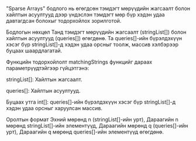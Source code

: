 "Sparse Arrays" бодлого нь өгөгдсөн тэмдэгт мөрүүдийн жагсаалт болон хайлтын асуултууд дээр үндэслэн тэмдэгт мөр бүр хэдэн удаа давтагдсан болохыг тодорхойлох зорилготой.

Бодлогын нөхцөл
Танд тэмдэгт мөрүүдийн жагсаалт (stringList[]) болон хайлтын асуултууд (queries[]) өгөгдөнө. Та queries[]-ийн бүрэлдэхүүн хэсэг бүр stringList[]-д хэдэн удаа орсныг тоолж, массив хэлбэрээр буцаах шаардлагатай.

Функцийн тодорхойлолт
matchingStrings функцийг дараах параметрүүдтэйгээр гүйцэтгэнэ:

stringList[]: Хайлтын жагсаалт.

queries[]: Хайлтын асуултууд.

Буцаах утга
int[]: queries[]-ийн бүрэлдэхүүн хэсэг бүр stringList[]-д хэдэн удаа орсныг харуулсан массив.

Оролтын формат
Эхний мөрөнд n (stringList[]-ийн урт), Дараагийн n мөрөнд stringList[]-ийн элементүүд, Дараагийн мөрөнд q (queries[]-ийн урт), Дараагийн q мөрөнд queries[]-ийн элементүүд өгөгдөнө.